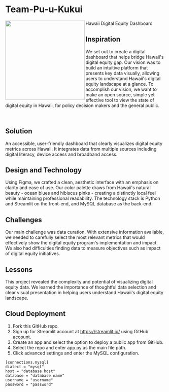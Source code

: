 # Team-Pu-u-Kukui

<img align="left" width="250" src="https://raw.githubusercontent.com/datjandra/Team-Pu-u-Kukui/refs/heads/main/logo.png">
Hawaii Digital Equity Dashboard

<div id="toc">
  <ul align="left" style="list-style: none">
    <summary>
      <h2>Inspiration</h2>
    </summary>
  </ul>
</div>

We set out to create a digital dashboard that helps bridge Hawaii's digital equity gap. Our vision was to build an intuitive platform that presents key data visually, allowing users to understand Hawaii's digital equity landscape at a glance. To accomplish our vision, we want to make an open source, simple yet effective tool to view the state of digital equity in Hawaii, for policy decision makers and the general public.

<br/>

## Solution

An accessible, user-friendly dashboard that clearly visualizes digital equity metrics across Hawaii. It integrates data from multiple sources including digital literacy, device access and broadband access.

## Design and Technology

Using Figma, we crafted a clean, aesthetic interface with an emphasis on clarity and ease of use. Our color palette draws from Hawaii's natural beauty - ocean blues and hibiscus pinks - creating a distinctly local feel while maintaining professional readability. The technology stack is Python and Streamlit on the front-end, and MySQL database as the back-end.

## Challenges

Our main challenge was data curation. With extensive information available, we needed to carefully select the most relevant metrics that would effectively show the digital equity program's implementation and impact. We also had difficulties finding data to measure objectives such as impact of digital equity initiatives.

## Lessons

This project revealed the complexity and potential of visualizing digital equity data. We learned the importance of thoughtful data selection and clear visual presentation in helping users understand Hawaii's digital equity landscape.

## Cloud Deployment
1. Fork this GitHub repo.
2. Sign up for Streamlit account at https://streamlit.io/ using GitHub account.
3. Create an app and select the option to deploy a public app from GitHub.
4. Select the repo and enter app.py as the main file path.
5. Click advanced settings and enter the MySQL configuration.
```
[connections.mysql]
dialect = "mysql"
host = "database host"
database = "database name"
username = "username"
password = "password"
```
